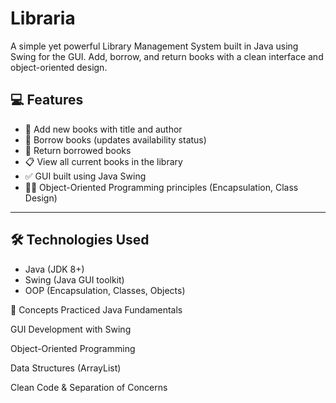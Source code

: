 # Libraria
A simple yet powerful Library Management System built in Java using Swing for the GUI. Add, borrow, and return books with a clean interface and object-oriented design.
## 💻 Features

- 📘 Add new books with title and author
- 📕 Borrow books (updates availability status)
- 📗 Return borrowed books
- 📋 View all current books in the library
- ✅ GUI built using Java Swing
- 👨‍💻 Object-Oriented Programming principles (Encapsulation, Class Design)

---

## 🛠️ Technologies Used

- Java (JDK 8+)
- Swing (Java GUI toolkit)
- OOP (Encapsulation, Classes, Objects)


🧠 Concepts Practiced
Java Fundamentals

GUI Development with Swing

Object-Oriented Programming

Data Structures (ArrayList)

Clean Code & Separation of Concerns
